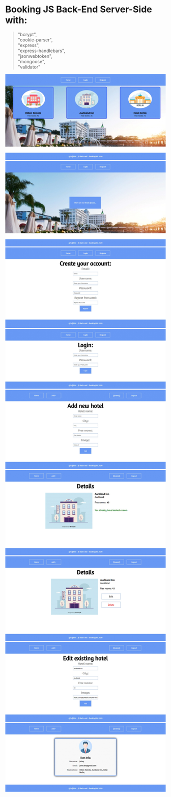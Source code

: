 
# Booking JS Back-End Server-Side with:
>"bcrypt",\
>"cookie-parser",\
>"express",\
>"express-handlebars",\
>"jsonwebtoken",\
>"mongoose",\
>"validator"


![alt text](https://github.com/adriqnn/JS-Backend-Projects/blob/main/Booking/x-booking-pictures/1.jpg)
![alt text](https://github.com/adriqnn/JS-Backend-Projects/blob/main/Booking/x-booking-pictures/2.jpg)
![alt text](https://github.com/adriqnn/JS-Backend-Projects/blob/main/Booking/x-booking-pictures/3.jpg)
![alt text](https://github.com/adriqnn/JS-Backend-Projects/blob/main/Booking/x-booking-pictures/4.jpg)
![alt text](https://github.com/adriqnn/JS-Backend-Projects/blob/main/Booking/x-booking-pictures/5.jpg)
![alt text](https://github.com/adriqnn/JS-Backend-Projects/blob/main/Booking/x-booking-pictures/6.jpg)
![alt text](https://github.com/adriqnn/JS-Backend-Projects/blob/main/Booking/x-booking-pictures/7.jpg)
![alt text](https://github.com/adriqnn/JS-Backend-Projects/blob/main/Booking/x-booking-pictures/8.jpg)
![alt text](https://github.com/adriqnn/JS-Backend-Projects/blob/main/Booking/x-booking-pictures/9.jpg)
